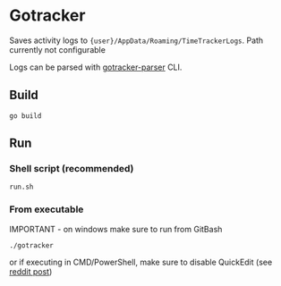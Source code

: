 # Gotracker

Saves activity logs to `{user}/AppData/Roaming/TimeTrackerLogs`. Path currently not configurable

Logs can be parsed with [gotracker-parser](https://github.com/mchlvl/gotracker-parser) CLI.

## Build

```
go build
```

## Run

### Shell script (recommended)

```
run.sh
```

### From executable
IMPORTANT - on windows make sure to run from GitBash

```
./gotracker
```

or if executing in CMD/PowerShell, make sure to disable QuickEdit (see [reddit post](https://www.reddit.com/r/node/comments/d0ggmb/disable_quickedit_mode_on_windowscmd/))

